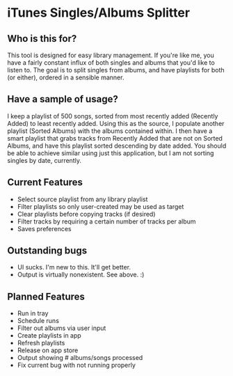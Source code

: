 # iTunes Singles/Albums Splitter 

## Who is this for?
This tool is designed for easy library management. If you're like me, you have a fairly constant influx of both singles and albums that you'd like to listen to. The goal is to split singles from albums, and have playlists for both (or either), ordered in a sensible manner.

## Have a sample of usage?
I keep a playlist of 500 songs, sorted from most recently added (Recently Added) to least recently added. Using this as the source, I populate another playlist (Sorted Albums) with the albums contained within. I then have a smart playlist that grabs tracks from Recently Added that are not on Sorted Albums, and have this playlist sorted descending by date added. You should be able to achieve similar using just this application, but I am not sorting singles by date, currently.

## Current Features
 - Select source playlist from any library playlist
 - Filter playlists so only user-created may be used as target
 - Clear playlists before copying tracks (if desired)
 - Filter tracks by requiring a certain number of tracks per album
 - Saves preferences

## Outstanding bugs
 - UI sucks. I'm new to this. It'll get better.
 - Output is virtually nonexistent. See above. :)

## Planned Features
 - Run in tray
 - Schedule runs
 - Filter out albums via user input
 - Create playlists in app
 - Refresh playlists 
 - Release on app store
 - Output showing # albums/songs processed
 - Fix current bug with not running properly
